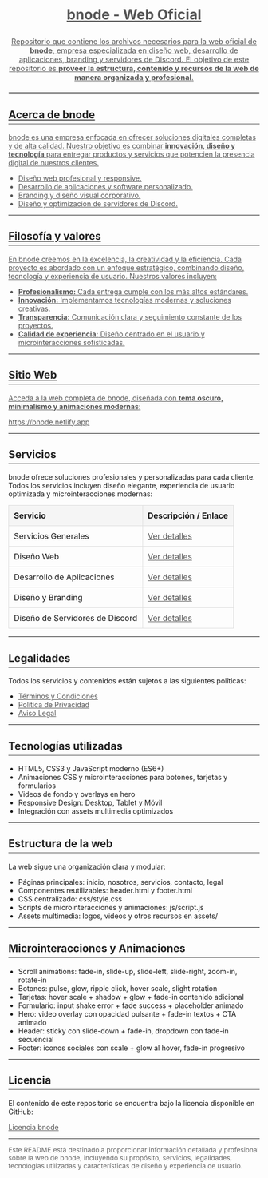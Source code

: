<h1 style="text-align:center; color:#111; font-weight:bold;"><p><a href="https://bnode.netlify.app" target="_blank" style="color:#555; text-decoration:underline;">bnode - Web Oficial </p></h1>

<p style="text-align:center; font-size:1.05em;">
Repositorio que contiene los archivos necesarios para la web oficial de <strong>bnode</strong>, empresa especializada en diseño web, desarrollo de aplicaciones, branding y servidores de Discord.  
El objetivo de este repositorio es <strong>proveer la estructura, contenido y recursos de la web de manera organizada y profesional</strong>.
</p>

<hr style="border:1px solid #DDD; margin:20px 0;">

<h2 style="color:#222; border-bottom:2px solid #999; padding-bottom:5px;">Acerca de bnode</h2>

<p>
bnode es una empresa enfocada en ofrecer soluciones digitales completas y de alta calidad. Nuestro objetivo es combinar <strong>innovación, diseño y tecnología</strong> para entregar productos y servicios que potencien la presencia digital de nuestros clientes.
</p>

<ul style="list-style-type:disc; padding-left:20px;">
  <li>Diseño web profesional y responsive.</li>
  <li>Desarrollo de aplicaciones y software personalizado.</li>
  <li>Branding y diseño visual corporativo.</li>
  <li>Diseño y optimización de servidores de Discord.</li>
</ul>

---

<h2 style="color:#222; border-bottom:2px solid #999; padding-bottom:5px;">Filosofía y valores</h2>

<p>
En bnode creemos en la excelencia, la creatividad y la eficiencia. Cada proyecto es abordado con un enfoque estratégico, combinando diseño, tecnología y experiencia de usuario. Nuestros valores incluyen:
</p>

<ul style="list-style-type:disc; padding-left:20px;">
  <li><strong>Profesionalismo:</strong> Cada entrega cumple con los más altos estándares.</li>
  <li><strong>Innovación:</strong> Implementamos tecnologías modernas y soluciones creativas.</li>
  <li><strong>Transparencia:</strong> Comunicación clara y seguimiento constante de los proyectos.</li>
  <li><strong>Calidad de experiencia:</strong> Diseño centrado en el usuario y microinteracciones sofisticadas.</li>
</ul>

---

<h2 style="color:#222; border-bottom:2px solid #999; padding-bottom:5px;">Sitio Web</h2>

<p>
Acceda a la web completa de bnode, diseñada con <strong>tema oscuro, minimalismo y animaciones modernas</strong>:
</p>
<p><a href="https://bnode.netlify.app" target="_blank" style="color:#555; text-decoration:underline;">https://bnode.netlify.app</a></p>

---

<h2 style="color:#222; border-bottom:2px solid #999; padding-bottom:5px;">Servicios</h2>

<p>bnode ofrece soluciones profesionales y personalizadas para cada cliente. Todos los servicios incluyen diseño elegante, experiencia de usuario optimizada y microinteracciones modernas:</p>

<table style="width:100%; border-collapse:collapse; margin-top:10px;">
  <thead>
    <tr style="background-color:#f5f5f5;">
      <th style="padding:10px; border:1px solid #DDD; text-align:left;">Servicio</th>
      <th style="padding:10px; border:1px solid #DDD; text-align:left;">Descripción / Enlace</th>
    </tr>
  </thead>
  <tbody>
    <tr>
      <td style="padding:10px; border:1px solid #DDD;">Servicios Generales</td>
      <td style="padding:10px; border:1px solid #DDD;"><a href="https://bnode.netlify.app/servicios/" target="_blank" style="color:#555;">Ver detalles</a></td>
    </tr>
    <tr>
      <td style="padding:10px; border:1px solid #DDD;">Diseño Web</td>
      <td style="padding:10px; border:1px solid #DDD;"><a href="https://bnode.netlify.app/servicios/diseno-web" target="_blank" style="color:#555;">Ver detalles</a></td>
    </tr>
    <tr>
      <td style="padding:10px; border:1px solid #DDD;">Desarrollo de Aplicaciones</td>
      <td style="padding:10px; border:1px solid #DDD;"><a href="https://bnode.netlify.app/servicios/diseno-software" target="_blank" style="color:#555;">Ver detalles</a></td>
    </tr>
    <tr>
      <td style="padding:10px; border:1px solid #DDD;">Diseño y Branding</td>
      <td style="padding:10px; border:1px solid #DDD;"><a href="https://bnode.netlify.app/servicios/diseno-branding" target="_blank" style="color:#555;">Ver detalles</a></td>
    </tr>
    <tr>
      <td style="padding:10px; border:1px solid #DDD;">Diseño de Servidores de Discord</td>
      <td style="padding:10px; border:1px solid #DDD;"><a href="https://bnode.netlify.app/servicios/diseno-servidores-de-discord" target="_blank" style="color:#555;">Ver detalles</a></td>
    </tr>
  </tbody>
</table>

---

<h2 style="color:#222; border-bottom:2px solid #999; padding-bottom:5px;">Legalidades</h2>

<p>Todos los servicios y contenidos están sujetos a las siguientes políticas:</p>
<ul style="list-style-type:disc; padding-left:20px;">
  <li><a href="https://bnode.netlify.app/legal/terminos-y-condiciones/" target="_blank" style="color:#555;">Términos y Condiciones</a></li>
  <li><a href="https://bnode.netlify.app/legal/politica-de-privacidad/" target="_blank" style="color:#555;">Política de Privacidad</a></li>
  <li><a href="https://bnode.netlify.app/legal/aviso-legal/" target="_blank" style="color:#555;">Aviso Legal</a></li>
</ul>

---

<h2 style="color:#222; border-bottom:2px solid #999; padding-bottom:5px;">Tecnologías utilizadas</h2>

<ul style="list-style-type:disc; padding-left:20px;">
  <li>HTML5, CSS3 y JavaScript moderno (ES6+)</li>
  <li>Animaciones CSS y microinteracciones para botones, tarjetas y formularios</li>
  <li>Videos de fondo y overlays en hero</li>
  <li>Responsive Design: Desktop, Tablet y Móvil</li>
  <li>Integración con assets multimedia optimizados</li>
</ul>

---

<h2 style="color:#222; border-bottom:2px solid #999; padding-bottom:5px;">Estructura de la web</h2>

<p>La web sigue una organización clara y modular:</p>
<ul style="list-style-type:disc; padding-left:20px;">
  <li>Páginas principales: inicio, nosotros, servicios, contacto, legal</li>
  <li>Componentes reutilizables: header.html y footer.html</li>
  <li>CSS centralizado: css/style.css</li>
  <li>Scripts de microinteracciones y animaciones: js/script.js</li>
  <li>Assets multimedia: logos, videos y otros recursos en assets/</li>
</ul>

---

<h2 style="color:#222; border-bottom:2px solid #999; padding-bottom:5px;">Microinteracciones y Animaciones</h2>

<ul style="list-style-type:disc; padding-left:20px;">
  <li>Scroll animations: fade-in, slide-up, slide-left, slide-right, zoom-in, rotate-in</li>
  <li>Botones: pulse, glow, ripple click, hover scale, slight rotation</li>
  <li>Tarjetas: hover scale + shadow + glow + fade-in contenido adicional</li>
  <li>Formulario: input shake error + fade success + placeholder animado</li>
  <li>Hero: video overlay con opacidad pulsante + fade-in textos + CTA animado</li>
  <li>Header: sticky con slide-down + fade-in, dropdown con fade-in secuencial</li>
  <li>Footer: iconos sociales con scale + glow al hover, fade-in progresivo</li>
</ul>

---

<h2 style="color:#222; border-bottom:2px solid #999; padding-bottom:5px;">Licencia</h2>

<p>El contenido de este repositorio se encuentra bajo la licencia disponible en GitHub:</p>
<p><a href="https://github.com/FabriDevelope/bnode-web/tree/main?tab=License-1-ov-file" target="_blank" style="color:#555; text-decoration:underline;">Licencia bnode</a></p>

---

<p style="font-size:0.95em; color:#666;">
Este README está destinado a proporcionar información detallada y profesional sobre la web de bnode, incluyendo su propósito, servicios, legalidades, tecnologías utilizadas y características de diseño y experiencia de usuario.
</p>
